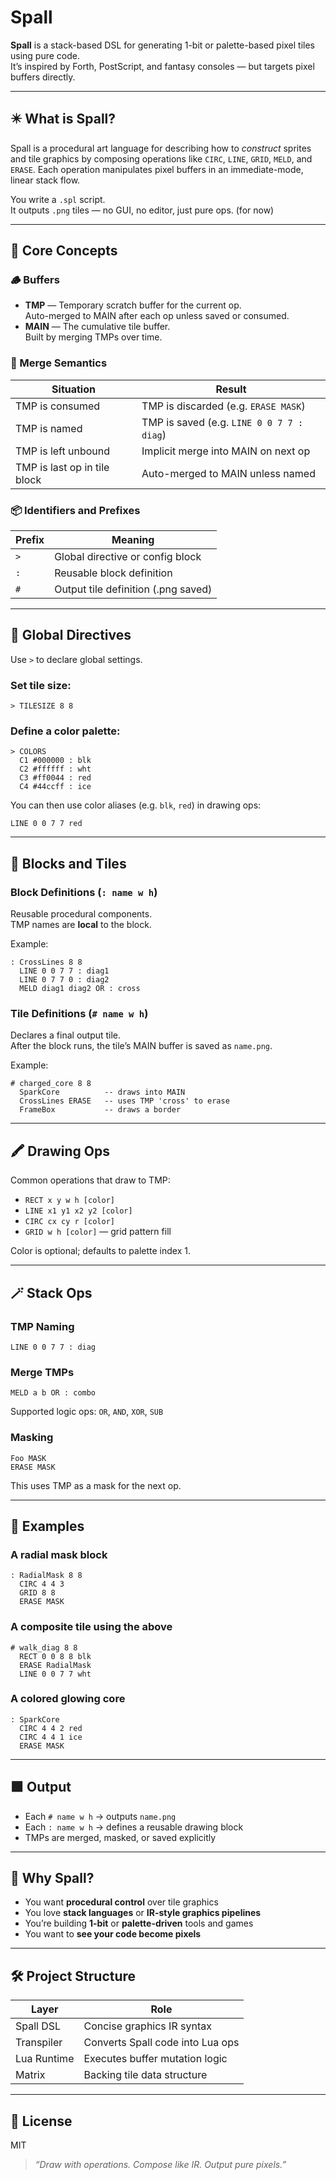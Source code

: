 # Spall

**Spall** is a stack-based DSL for generating 1-bit or palette-based pixel tiles using pure code.  
It’s inspired by Forth, PostScript, and fantasy consoles — but targets pixel buffers directly.

---

## ✴️ What is Spall?

Spall is a procedural art language for describing how to *construct* sprites and tile graphics by composing operations 
like `CIRC`, `LINE`, `GRID`, `MELD`, and `ERASE`. Each operation manipulates pixel buffers in an immediate-mode, linear stack flow.

You write a `.spl` script.  
It outputs `.png` tiles — no GUI, no editor, just pure ops. (for now)

---

## 🔧 Core Concepts

### 🪵 Buffers

- **TMP** — Temporary scratch buffer for the current op.  
  Auto-merged to MAIN after each op unless saved or consumed.
- **MAIN** — The cumulative tile buffer.  
  Built by merging TMPs over time.

### 🔁 Merge Semantics

| Situation                     | Result                            |
|------------------------------|------------------------------------|
| TMP is consumed              | TMP is discarded (e.g. `ERASE MASK`) |
| TMP is named                 | TMP is saved (e.g. `LINE 0 0 7 7 : diag`) |
| TMP is left unbound          | Implicit merge into MAIN on next op |
| TMP is last op in tile block | Auto-merged to MAIN unless named |

### 📦 Identifiers and Prefixes

| Prefix | Meaning                             |
|--------|-------------------------------------|
| `>`    | Global directive or config block    |
| `:`    | Reusable block definition           |
| `#`    | Output tile definition (.png saved) |

---

## 🧱 Global Directives

Use `>` to declare global settings.

### Set tile size:

```
> TILESIZE 8 8
```

### Define a color palette:

```
> COLORS
  C1 #000000 : blk
  C2 #ffffff : wht
  C3 #ff0044 : red
  C4 #44ccff : ice
```

You can then use color aliases (e.g. `blk`, `red`) in drawing ops:

```
LINE 0 0 7 7 red
```

---

## 🧩 Blocks and Tiles

### Block Definitions (`: name w h`)

Reusable procedural components.  
TMP names are **local** to the block.

Example:
```
: CrossLines 8 8
  LINE 0 0 7 7 : diag1
  LINE 0 7 7 0 : diag2
  MELD diag1 diag2 OR : cross
```

### Tile Definitions (`# name w h`)

Declares a final output tile.  
After the block runs, the tile’s MAIN buffer is saved as `name.png`.

Example:
```
# charged_core 8 8
  SparkCore          -- draws into MAIN
  CrossLines ERASE   -- uses TMP 'cross' to erase
  FrameBox           -- draws a border
```

---

## 🖍️ Drawing Ops

Common operations that draw to TMP:

- `RECT x y w h [color]`
- `LINE x1 y1 x2 y2 [color]`
- `CIRC cx cy r [color]`
- `GRID w h [color]` — grid pattern fill

Color is optional; defaults to palette index 1.

---

## 🪄 Stack Ops

### TMP Naming

```
LINE 0 0 7 7 : diag
```

### Merge TMPs

```
MELD a b OR : combo
```

Supported logic ops: `OR`, `AND`, `XOR`, `SUB`

### Masking

```
Foo MASK
ERASE MASK
```

This uses TMP as a mask for the next op.

---

## 📐 Examples

### A radial mask block

```
: RadialMask 8 8
  CIRC 4 4 3
  GRID 8 8
  ERASE MASK
```

### A composite tile using the above

```
# walk_diag 8 8
  RECT 0 0 8 8 blk
  ERASE RadialMask
  LINE 0 0 7 7 wht
```

### A colored glowing core

```
: SparkCore
  CIRC 4 4 2 red
  CIRC 4 4 1 ice
  ERASE MASK
```

---

## 🟩 Output

- Each `# name w h` → outputs `name.png`
- Each `: name w h` → defines a reusable drawing block
- TMPs are merged, masked, or saved explicitly

---

## 🧠 Why Spall?

- You want **procedural control** over tile graphics
- You love **stack languages** or **IR-style graphics pipelines**
- You’re building **1-bit** or **palette-driven** tools and games
- You want to **see your code become pixels**

---

## 🛠 Project Structure

| Layer        | Role                                 |
|--------------|--------------------------------------|
| Spall DSL    | Concise graphics IR syntax           |
| Transpiler   | Converts Spall code into Lua ops     |
| Lua Runtime  | Executes buffer mutation logic       |
| Matrix<int>  | Backing tile data structure          |

---

## 🧾 License

MIT

> _“Draw with operations. Compose like IR. Output pure pixels.”_
